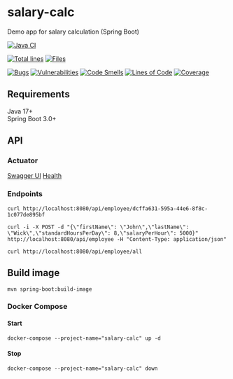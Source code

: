 # salary-calc
Demo app for salary calculation (Spring Boot)

[![Java CI](https://github.com/mfvanek/salary-calc/actions/workflows/tests.yml/badge.svg)](https://github.com/mfvanek/salary-calc/actions/workflows/tests.yml)

[![Total lines](https://tokei.rs/b1/github/mfvanek/salary-calc)](https://github.com/mfvanek/salary-calc)
[![Files](https://tokei.rs/b1/github/mfvanek/salary-calc?category=files)](https://github.com/mfvanek/salary-calc)

[![Bugs](https://sonarcloud.io/api/project_badges/measure?project=mfvanek_salary-calc&metric=bugs)](https://sonarcloud.io/summary/new_code?id=mfvanek_salary-calc)
[![Vulnerabilities](https://sonarcloud.io/api/project_badges/measure?project=mfvanek_salary-calc&metric=vulnerabilities)](https://sonarcloud.io/summary/new_code?id=mfvanek_salary-calc)
[![Code Smells](https://sonarcloud.io/api/project_badges/measure?project=mfvanek_salary-calc&metric=code_smells)](https://sonarcloud.io/summary/new_code?id=mfvanek_salary-calc)
[![Lines of Code](https://sonarcloud.io/api/project_badges/measure?project=mfvanek_salary-calc&metric=ncloc)](https://sonarcloud.io/summary/new_code?id=mfvanek_salary-calc)
[![Coverage](https://sonarcloud.io/api/project_badges/measure?project=mfvanek_salary-calc&metric=coverage)](https://sonarcloud.io/summary/new_code?id=mfvanek_salary-calc)

## Requirements
Java 17+  
Spring Boot 3.0+

## API
### Actuator
[Swagger UI](http://localhost:8090/actuator/swagger-ui)
[Health](http://localhost:8090/actuator/health)

### Endpoints
```shell
curl http://localhost:8080/api/employee/dcffa631-595a-44e6-8f8c-1c077de895bf
```

```shell
curl -i -X POST -d "{\"firstName\": \"John\",\"lastName\": \"Wick\",\"standardHoursPerDay\": 8,\"salaryPerHour\": 5000}" http://localhost:8080/api/employee -H "Content-Type: application/json"
```

```shell
curl http://localhost:8080/api/employee/all
```

## Build image
```
mvn spring-boot:build-image
```

### Docker Compose
#### Start
```shell
docker-compose --project-name="salary-calc" up -d
```

#### Stop
```shell
docker-compose --project-name="salary-calc" down
```
